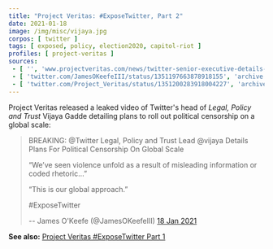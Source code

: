 ```yaml
---
title: "Project Veritas: #ExposeTwitter, Part 2"
date: 2021-01-18
image: /img/misc/vijaya.jpg
corpos: [ twitter ]
tags: [ exposed, policy, election2020, capitol-riot ]
profiles: [ project-veritas ]
sources:
 - [ '', 'www.projectveritas.com/news/twitter-senior-executive-details-plans-for-political-censorship-on-a-global/' ]
 - [ 'twitter.com/JamesOKeefeIII/status/1351197663878918155', 'archive.is/D7Rdz' ]
 - [ 'twitter.com/Project_Veritas/status/1351200283918004227', 'archive.is/R7Fez' ]
---
```


Project Veritas released a leaked video of Twitter's head of _Legal, Policy and
Trust_ Vijaya Gadde detailing plans to roll out political censorship on a
global scale:

> BREAKING: @Twitter Legal, Policy and Trust Lead @vijaya Details Plans For
> Political Censorship On Global Scale 
>
> “We’ve seen violence unfold as a result of misleading information or coded
> rhetoric...” 
>
> “This is our global approach.” 
>
> #ExposeTwitter
>
> -- James O'Keefe (@JamesOKeefeIII) [18 Jan 2021](https://archive.is/D7Rdz)

**See also:** [Project Veritas #ExposeTwitter Part 1](/e/project-veritas-expose-twitter-pt1/)
